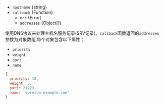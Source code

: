 <!-- YAML
added: v0.1.27
-->
- `hostname` {string}
- `callback` {Function}
  - `err` {Error}
  - `addresses` {Object[]}

使用DNS协议来处理主机名服务记录(SRV记录)。`callback`函数返回的`addresses`参数为对象数组,每个对象包含以下属性：

* `priority`
* `weight`
* `port`
* `name`

<!-- eslint-disable -->
```js
{
  priority: 10,
  weight: 5,
  port: 21223,
  name: 'service.example.com'
}
```

